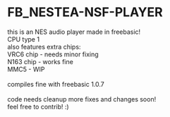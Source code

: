 # FB_NESTEA-NSF-PLAYER

this is an NES audio player made in freebasic!
<br/>
CPU type 1
<br/>
also features extra chips:
<br/>
VRC6 chip - needs minor fixing
<br/>
N163 chip - works fine
<br/>
MMC5 - WIP
<br/>
<br/>
compiles fine with freebasic 1.0.7
<br/>
<br/>
code needs cleanup more fixes and changes soon!
<br/>
feel free to contrib! :)
